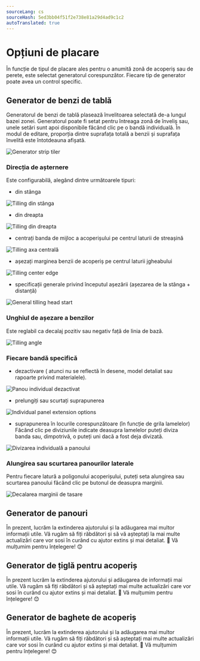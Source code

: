 ```yaml
---
sourceLang: cs
sourceHash: 5ed3bb04f51f2e738e81a29d4ad9c1c2
autoTranslated: true
---
```


# Opțiuni de placare

În funcție de tipul de placare ales pentru o anumită zonă de acoperiș sau de perete, este selectat generatorul corespunzător. Fiecare tip de generator poate avea un control specific.

## Generator de benzi de tablă

Generatorul de benzi de tablă plasează învelitoarea selectată de-a lungul bazei zonei. Generatorul poate fi setat pentru întreaga zonă de înveliș sau, unele setări sunt apoi disponibile făcând clic pe o bandă individuală. În modul de editare, proporția dintre suprafața totală a benzii și suprafața învelită este întotdeauna afișată.

![Generator strip tiler](img\generatorStripTiler.png)

### Direcția de așternere

Este configurabilă, alegând dintre următoarele tipuri:

- din stânga

![Tilling din stânga](img\tillingFromLeft.png)

- din dreapta

![Tilling din dreapta](img\tillingFromRight.png)

- centrați banda de mijloc a acoperișului pe centrul laturii de streașină

![Tilling axa centrală](img\tillingCenterAxis.png)

- așezați marginea benzii de acoperiș pe centrul laturii jgheabului

![Tilling center edge](img\tillingCenterEdge.png)

- specificații generale privind începutul așezării (așezarea de la stânga + distanță)

![General tilling head start](img\generalTillingHeadStart.png)

### Unghiul de așezare a benzilor

Este reglabil ca decalaj pozitiv sau negativ față de linia de bază.

![Tilling angle](img\tillingAngle.png)

### Fiecare bandă specifică
- dezactivare ( atunci nu se reflectă în desene, model detaliat sau rapoarte privind materialele).

![Panou individual dezactivat](img\individualPanelSwitchedOff.png)

- prelungiți sau scurtați suprapunerea

![Individual panel extension options](img\individualPanelExtensionOptions.png)

- suprapunerea în locurile corespunzătoare (în funcție de grila lamelelor) Făcând clic pe diviziunile indicate deasupra lamelelor puteți diviza banda sau, dimpotrivă, o puteți uni dacă a fost deja divizată.

![Divizarea individuală a panoului](img\individualPanelSplitting.png)

### Alungirea sau scurtarea panourilor laterale

Pentru fiecare latură a poligonului acoperișului, puteți seta alungirea sau scurtarea panoului făcând clic pe butonul de deasupra marginii.

![Decalarea marginii de tasare](img\tillingEdgeOffset.png)

## Generator de panouri

În prezent, lucrăm la extinderea ajutorului și la adăugarea mai multor informații utile. Vă rugăm să fiți răbdători și să vă așteptați la mai multe actualizări care vor sosi în curând cu ajutor extins și mai detaliat. 🚀 Vă mulțumim pentru înțelegere! 😊

## Generator de țiglă pentru acoperiș

În prezent lucrăm la extinderea ajutorului și adăugarea de informații mai utile. Vă rugăm să fiți răbdători și să așteptați mai multe actualizări care vor sosi în curând cu ajutor extins și mai detaliat. 🚀 Vă mulțumim pentru înțelegere! 😊

## Generator de baghete de acoperiș

În prezent, lucrăm la extinderea ajutorului și la adăugarea mai multor informații utile. Vă rugăm să fiți răbdători și să așteptați mai multe actualizări care vor sosi în curând cu ajutor extins și mai detaliat. 🚀 Vă mulțumim pentru înțelegere! 😊